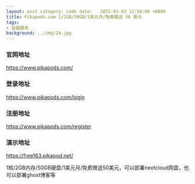 ```yaml
---
layout: post category: code date:   2022-01-03 12:50:00 +0800
title: Pikapods.com 1/2GB/50GB/1美元月/免费赠送 50 美元
tags:
- 容器服务
background: ../img/24.jpg
---
```



### 官网地址
https://www.pikapods.com/

### 登录地址
https://www.pikapods.com/login

### 注册地址
https://www.pikapods.com/register

### 演示地址
https://free163.pikapod.net/


1核/2GB内存/50GB硬盘/1美元月/免费赠送50美元，可以部署nextcloud网盘，也可以部署ghost博客等
